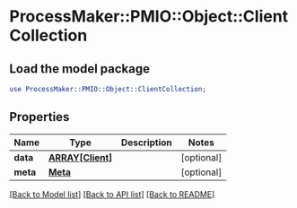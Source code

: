 # ProcessMaker::PMIO::Object::ClientCollection

## Load the model package
```perl
use ProcessMaker::PMIO::Object::ClientCollection;
```

## Properties
Name | Type | Description | Notes
------------ | ------------- | ------------- | -------------
**data** | [**ARRAY[Client]**](Client.md) |  | [optional] 
**meta** | [**Meta**](Meta.md) |  | [optional] 

[[Back to Model list]](../README.md#documentation-for-models) [[Back to API list]](../README.md#documentation-for-api-endpoints) [[Back to README]](../README.md)


